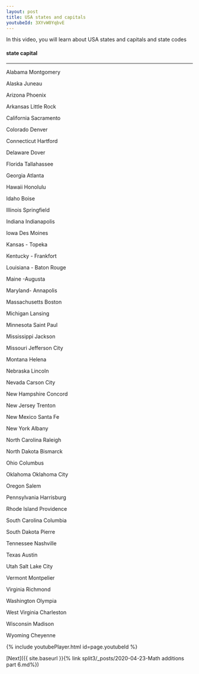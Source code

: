 ```yaml
---
layout: post
title: USA states and capitals
youtubeId: 3XYvW0YqbvE
---
```


In this video, you will learn about USA states and capitals and state codes

 <h4>state	capital</h4>
 
------------------
Alabama	Montgomery

Alaska	Juneau

Arizona	Phoenix

Arkansas	Little Rock

California	Sacramento

Colorado	Denver

Connecticut	Hartford

Delaware	Dover

Florida	Tallahassee

Georgia	Atlanta

Hawaii	Honolulu

Idaho	Boise

Illinois	Springfield

Indiana	Indianapolis

Iowa	Des Moines

Kansas	- Topeka

Kentucky	- Frankfort

Louisiana	- Baton Rouge

Maine	-Augusta

Maryland-	Annapolis

Massachusetts	Boston

Michigan	Lansing

Minnesota	Saint Paul

Mississippi	Jackson

Missouri	Jefferson City

Montana	Helena

Nebraska	Lincoln

Nevada	Carson City

New Hampshire	Concord

New Jersey	Trenton

New Mexico	Santa Fe

New York	Albany

North Carolina	Raleigh

North Dakota	Bismarck

Ohio	Columbus

Oklahoma	Oklahoma City

Oregon	Salem

Pennsylvania	Harrisburg

Rhode Island	Providence

South Carolina	Columbia

South Dakota	Pierre

Tennessee	Nashville

Texas	Austin

Utah	Salt Lake City

Vermont	Montpelier

Virginia	Richmond

Washington	Olympia

West Virginia	Charleston

Wisconsin	Madison

Wyoming	Cheyenne



 
{% include youtubePlayer.html id=page.youtubeId %}
 
 

[Next]({{ site.baseurl }}{% link  split3/_posts/2020-04-23-Math additions part 6.md%})
 
